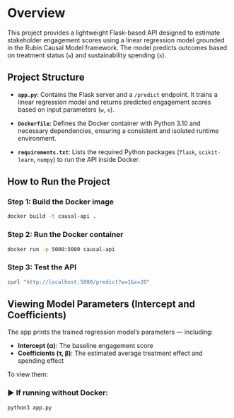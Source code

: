 # Overview
This project provides a lightweight Flask-based API designed to estimate stakeholder engagement scores using a linear regression model grounded in the Rubin Causal Model framework. The model predicts outcomes based on treatment status (`w`) and sustainability spending (`x`).
## Project Structure
- **`app.py`**: Contains the Flask server and a `/predict` endpoint. It trains a linear regression model and returns predicted engagement scores based on input parameters (`w`, `x`).

- **`Dockerfile`**: Defines the Docker container with Python 3.10 and necessary dependencies, ensuring a consistent and isolated runtime environment.

- **`requirements.txt`**: Lists the required Python packages (`flask`, `scikit-learn`, `numpy`) to run the API inside Docker.

## How to Run the Project

### Step 1: Build the Docker image
```bash
docker build -t causal-api .
```
### Step 2: Run the Docker container
```bash
docker run -p 5000:5000 causal-api
```
### Step 3: Test the API
```bash
curl "http://localhost:5000/predict?w=1&x=20"
```


## Viewing Model Parameters (Intercept and Coefficients)

The app prints the trained regression model’s parameters — including:

- **Intercept (α)**: The baseline engagement score
- **Coefficients (τ, β)**: The estimated average treatment effect and spending effect

To view them:

### ▶️ If running without Docker:

```bash
python3 app.py
